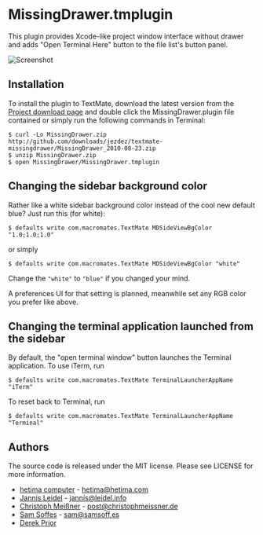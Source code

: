 # MissingDrawer.tmplugin

This plugin provides Xcode-like project window interface without drawer and adds "Open Terminal Here" button to the file list's button panel.

![Screenshot](https://github.com/downloads/jezdez/textmate-missingdrawer/Screen%20shot%202010-08-20.png)

## Installation
To install the plugin to TextMate, download the latest version from the [Project download page](http://github.com/jezdez/textmate-missingdrawer/downloads) and double click the MissingDrawer.plugin file contained or simply run the following commands in Terminal:

    $ curl -Lo MissingDrawer.zip http://github.com/downloads/jezdez/textmate-missingdrawer/MissingDrawer_2010-08-23.zip
    $ unzip MissingDrawer.zip
    $ open MissingDrawer/MissingDrawer.tmplugin

## Changing the sidebar background color
Rather like a white sidebar background color instead of the cool new default blue? Just run this (for white):

    $ defaults write com.macromates.TextMate MDSideViewBgColor "1.0;1.0;1.0"

or simply 

    $ defaults write com.macromates.TextMate MDSideViewBgColor "white"

Change the `"white"` to `"blue"` if you changed your mind.

A preferences UI for that setting is planned, meanwhile set any RGB color you prefer like above.

## Changing the terminal application launched from the sidebar

By default, the "open terminal window" button launches the Terminal application. To use iTerm, run
    
    $ defaults write com.macromates.TextMate TerminalLauncherAppName "iTerm"

To reset back to Terminal, run

    $ defaults write com.macromates.TextMate TerminalLauncherAppName "Terminal"

## Authors

The source code is released under the MIT license. Please see LICENSE for more information.

* [hetima computer](http://hetima.com/) -  hetima@hetima.com
* [Jannis Leidel](http://jannisleidel.com) - jannis@leidel.info
* [Christoph Meißner](http://christophmeissner.wordpress.com) - post@christophmeissner.de
* [Sam Soffes](http://samsoff.es) - sam@samsoff.es
* [Derek Prior](http://prioritized.net)
